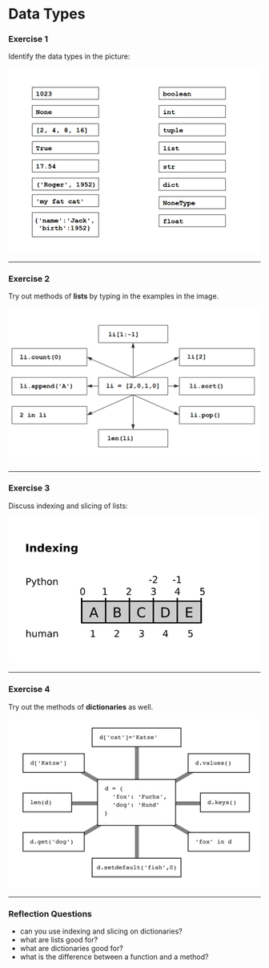 
# Data Types

### Exercise 1

Identify the data types in the picture:

![](datatypes.png)

----

### Exercise 2

Try out methods of **lists** by typing in the examples in the image.

![](lists.png)

----

### Exercise 3

Discuss indexing and slicing of lists:

![](indexing.png)

----

### Exercise 4

Try out the methods of **dictionaries** as well.

![](dicts.png)

----

### Reflection Questions

* can you use indexing and slicing on dictionaries?
* what are lists good for? 
* what are dictionaries good for?
* what is the difference between a function and a method?
